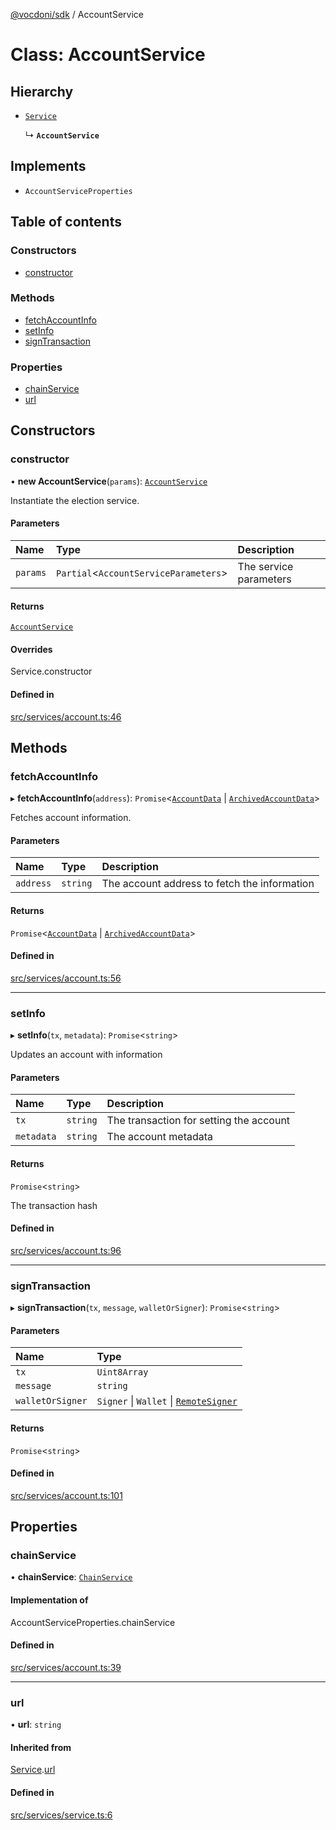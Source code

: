 [@vocdoni/sdk](/sdk) / AccountService

# Class: AccountService

## Hierarchy

- [`Service`](Service)

  ↳ **`AccountService`**

## Implements

- `AccountServiceProperties`

## Table of contents

### Constructors

- [constructor](AccountService#constructor)

### Methods

- [fetchAccountInfo](AccountService#fetchaccountinfo)
- [setInfo](AccountService#setinfo)
- [signTransaction](AccountService#signtransaction)

### Properties

- [chainService](AccountService#chainservice)
- [url](AccountService#url)

## Constructors

### constructor

• **new AccountService**(`params`): [`AccountService`](AccountService)

Instantiate the election service.

#### Parameters

| Name | Type | Description |
| :------ | :------ | :------ |
| `params` | `Partial`\<`AccountServiceParameters`\> | The service parameters |

#### Returns

[`AccountService`](AccountService)

#### Overrides

Service.constructor

#### Defined in

[src/services/account.ts:46](https://github.com/vocdoni/vocdoni-sdk/blob/179c92b4cecfec787d968dc02b519f64ee15c5d3/src/services/account.ts#L46)

## Methods

### fetchAccountInfo

▸ **fetchAccountInfo**(`address`): `Promise`\<[`AccountData`](../sdk-reference.md#accountdata) \| [`ArchivedAccountData`](../sdk-reference#archivedaccountdata)\>

Fetches account information.

#### Parameters

| Name | Type | Description |
| :------ | :------ | :------ |
| `address` | `string` | The account address to fetch the information |

#### Returns

`Promise`\<[`AccountData`](../sdk-reference.md#accountdata) \| [`ArchivedAccountData`](../sdk-reference#archivedaccountdata)\>

#### Defined in

[src/services/account.ts:56](https://github.com/vocdoni/vocdoni-sdk/blob/179c92b4cecfec787d968dc02b519f64ee15c5d3/src/services/account.ts#L56)

___

### setInfo

▸ **setInfo**(`tx`, `metadata`): `Promise`\<`string`\>

Updates an account with information

#### Parameters

| Name | Type | Description |
| :------ | :------ | :------ |
| `tx` | `string` | The transaction for setting the account |
| `metadata` | `string` | The account metadata |

#### Returns

`Promise`\<`string`\>

The transaction hash

#### Defined in

[src/services/account.ts:96](https://github.com/vocdoni/vocdoni-sdk/blob/179c92b4cecfec787d968dc02b519f64ee15c5d3/src/services/account.ts#L96)

___

### signTransaction

▸ **signTransaction**(`tx`, `message`, `walletOrSigner`): `Promise`\<`string`\>

#### Parameters

| Name | Type |
| :------ | :------ |
| `tx` | `Uint8Array` |
| `message` | `string` |
| `walletOrSigner` | `Signer` \| `Wallet` \| [`RemoteSigner`](RemoteSigner) |

#### Returns

`Promise`\<`string`\>

#### Defined in

[src/services/account.ts:101](https://github.com/vocdoni/vocdoni-sdk/blob/179c92b4cecfec787d968dc02b519f64ee15c5d3/src/services/account.ts#L101)

## Properties

### chainService

• **chainService**: [`ChainService`](ChainService)

#### Implementation of

AccountServiceProperties.chainService

#### Defined in

[src/services/account.ts:39](https://github.com/vocdoni/vocdoni-sdk/blob/179c92b4cecfec787d968dc02b519f64ee15c5d3/src/services/account.ts#L39)

___

### url

• **url**: `string`

#### Inherited from

[Service](Service.md).[url](Service#url)

#### Defined in

[src/services/service.ts:6](https://github.com/vocdoni/vocdoni-sdk/blob/179c92b4cecfec787d968dc02b519f64ee15c5d3/src/services/service.ts#L6)
